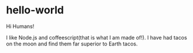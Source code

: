 # hello-world

Hi Humans!

I like Node.js and coffeescript(that is what I am made of!).
I have had tacos on the moon and find them far superior to Earth tacos.
